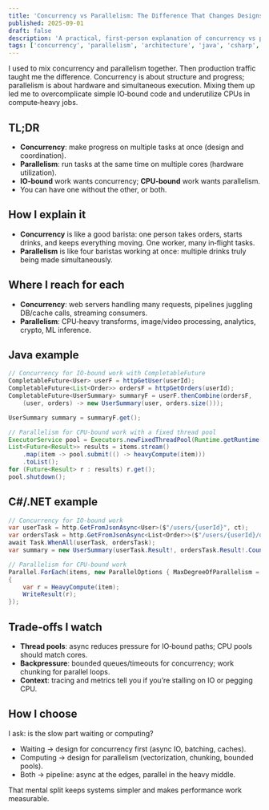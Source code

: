 ```yaml
---
title: 'Concurrency vs Parallelism: The Difference That Changes Designs'
published: 2025-09-01
draft: false
description: 'A practical, first‑person explanation of concurrency vs parallelism with modern Java/.NET examples and trade‑offs.'
tags: ['concurrency', 'parallelism', 'architecture', 'java', 'csharp', 'dotnet', 'jvm', 'systems']
---
```


I used to mix concurrency and parallelism together. Then production traffic taught me the difference. Concurrency is about structure and progress; parallelism is about hardware and simultaneous execution. Mixing them up led me to overcomplicate simple IO‑bound code and underutilize CPUs in compute‑heavy jobs.

## TL;DR

- **Concurrency**: make progress on multiple tasks at once (design and coordination).
- **Parallelism**: run tasks at the same time on multiple cores (hardware utilization).
- **IO‑bound** work wants concurrency; **CPU‑bound** work wants parallelism.
- You can have one without the other, or both.

## How I explain it

- **Concurrency** is like a good barista: one person takes orders, starts drinks, and keeps everything moving. One worker, many in‑flight tasks.
- **Parallelism** is like four baristas working at once: multiple drinks truly being made simultaneously.

## Where I reach for each

- **Concurrency**: web servers handling many requests, pipelines juggling DB/cache calls, streaming consumers.
- **Parallelism**: CPU‑heavy transforms, image/video processing, analytics, crypto, ML inference.

## Java example

```java
// Concurrency for IO-bound work with CompletableFuture
CompletableFuture<User> userF = httpGetUser(userId);
CompletableFuture<List<Order>> ordersF = httpGetOrders(userId);
CompletableFuture<UserSummary> summaryF = userF.thenCombine(ordersF,
    (user, orders) -> new UserSummary(user, orders.size()));

UserSummary summary = summaryF.get();

// Parallelism for CPU-bound work with a fixed thread pool
ExecutorService pool = Executors.newFixedThreadPool(Runtime.getRuntime().availableProcessors());
List<Future<Result>> results = items.stream()
    .map(item -> pool.submit(() -> heavyCompute(item)))
    .toList();
for (Future<Result> r : results) r.get();
pool.shutdown();
```

## C#/.NET example

```csharp
// Concurrency for IO-bound work
var userTask = http.GetFromJsonAsync<User>($"/users/{userId}", ct);
var ordersTask = http.GetFromJsonAsync<List<Order>>($"/users/{userId}/orders", ct);
await Task.WhenAll(userTask, ordersTask);
var summary = new UserSummary(userTask.Result!, ordersTask.Result!.Count);

// Parallelism for CPU-bound work
Parallel.ForEach(items, new ParallelOptions { MaxDegreeOfParallelism = Environment.ProcessorCount }, item =>
{
    var r = HeavyCompute(item);
    WriteResult(r);
});
```

## Trade‑offs I watch

- **Thread pools**: async reduces pressure for IO‑bound paths; CPU pools should match cores.
- **Backpressure**: bounded queues/timeouts for concurrency; work chunking for parallel loops.
- **Context**: tracing and metrics tell you if you’re stalling on IO or pegging CPU.

## How I choose

I ask: is the slow part waiting or computing?

- Waiting → design for concurrency first (async IO, batching, caches).
- Computing → design for parallelism (vectorization, chunking, bounded pools).
- Both → pipeline: async at the edges, parallel in the heavy middle.

That mental split keeps systems simpler and makes performance work measurable.
